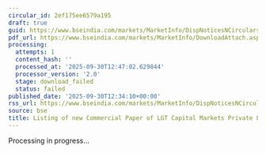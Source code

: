 ```yaml
---
circular_id: 2ef175ee6579a195
draft: true
guid: https://www.bseindia.com/markets/MarketInfo/DispNoticesNCirculars.aspx?Noticeid={6DF8E47B-14A7-4878-9E9A-08E55A7BFA75}&noticeno=20250930-36&dt=09/30/2025&icount=36&totcount=55&flag=0
pdf_url: https://www.bseindia.com/markets/MarketInfo/DownloadAttach.aspx?id=20250930-36&attachedId=
processing:
  attempts: 1
  content_hash: ''
  processed_at: '2025-09-30T12:47:02.629844'
  processor_version: '2.0'
  stage: download_failed
  status: failed
published_date: '2025-09-30T12:34:10+00:00'
rss_url: https://www.bseindia.com/markets/MarketInfo/DispNoticesNCirculars.aspx?Noticeid={6DF8E47B-14A7-4878-9E9A-08E55A7BFA75}&noticeno=20250930-36&dt=09/30/2025&icount=36&totcount=55&flag=0
source: bse
title: Listing of new Commercial Paper of LGT Capital Markets Private Limited
---
```


Processing in progress...